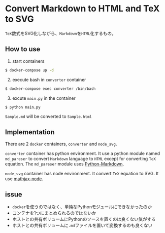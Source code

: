 # Convert Markdown to HTML and TeX to SVG

`TeX`数式をSVG化しながら、`Markdown`を`HTML`化するもの。

## How to use

1. start containers

```bash
$ docker-compose up -d
```

2. execute bash in `converter` container

```bash
$ docker-compose exec converter /bin/bash
```

3. excute `main.py` in the container

```bash
$ python main.py
```

`Sample.md` will be converted to `Sample.html`


## Implementation


There are 2 `docker` containers, `converter` and `node_svg`.

`converter` container has python environment. It use a python module named `md_pareser` to convert `Markdown` language to `HTML` except for converting `TeX` equation. The `md_pareser` module uses [Python-Markdown](https://pypi.org/project/Markdown/).

`node_svg` container has node environment. It convert `TeX` equation to SVG. It use [mathjax-node](https://github.com/mathjax/MathJax-node).

## issue

- `docker`を使うのではなく、単純なPythonモジュールにできなかったのか
- コンテナを1つにまとめられるのではないか
- ホストとの共有ボリュームにPythonのソースを置くのは良くない気がする
- ホストとの共有ボリュームに`.md`ファイルを置いて変換するのも良くない